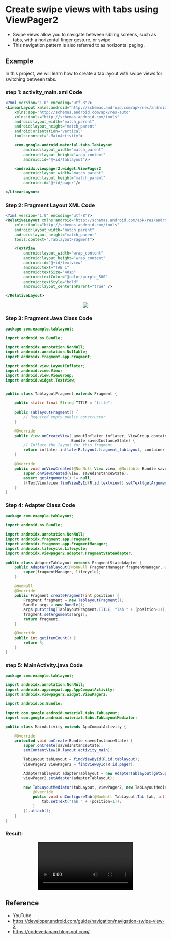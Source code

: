 # Create swipe views with tabs using ViewPager2

- Swipe views allow you to navigate between sibling screens, such as tabs, with a horizontal finger gesture, or swipe. 
- This navigation pattern is also referred to as horizontal paging.

## Example

In this project, we will learn how to create a tab layout with swipe views for switching between tabs.

### step 1: activity_main.xml Code

```xml
<?xml version="1.0" encoding="utf-8"?>
<LinearLayout xmlns:android="http://schemas.android.com/apk/res/android"
    xmlns:app="http://schemas.android.com/apk/res-auto"
    xmlns:tools="http://schemas.android.com/tools"
    android:layout_width="match_parent"
    android:layout_height="match_parent"
    android:orientation="vertical"
    tools:context=".MainActivity">

    <com.google.android.material.tabs.TabLayout
        android:layout_width="match_parent"
        android:layout_height="wrap_content"
        android:id="@+id/tablayout"/>

    <androidx.viewpager2.widget.ViewPager2
        android:layout_width="match_parent"
        android:layout_height="match_parent"
        android:id="@+id/pager"/>

</LinearLayout>

```

### Step 2: Fragment Layout XML Code

```xml
<?xml version="1.0" encoding="utf-8"?>
<RelativeLayout xmlns:android="http://schemas.android.com/apk/res/android"
    xmlns:tools="http://schemas.android.com/tools"
    android:layout_width="match_parent"
    android:layout_height="match_parent"
    tools:context=".TablayoutFragment">

    <TextView
        android:layout_width="wrap_content"
        android:layout_height="wrap_content"
        android:id="@+id/textview"
        android:text="TAB 1"
        android:textSize="48sp"
        android:textColor="@color/purple_500"
        android:textStyle="bold"
        android:layout_centerInParent="true" />

</RelativeLayout>

```

<p align="center" width="50%"><img src="https://user-images.githubusercontent.com/80222700/143828584-1a81d947-2357-40c6-b1b0-bc8a09fbc1d3.png"></p>


### Step 3: Fragment Java Class Code

```java
package com.example.tablayout;

import android.os.Bundle;

import androidx.annotation.NonNull;
import androidx.annotation.Nullable;
import androidx.fragment.app.Fragment;

import android.view.LayoutInflater;
import android.view.View;
import android.view.ViewGroup;
import android.widget.TextView;


public class TablayoutFragment extends Fragment {

    public static final String TITLE = "title";

    public TablayoutFragment() {
        // Required empty public constructor
    }

    @Override
    public View onCreateView(LayoutInflater inflater, ViewGroup container,
                             Bundle savedInstanceState) {
        // Inflate the layout for this fragment
        return inflater.inflate(R.layout.fragment_tablayout, container, false);
    }

    @Override
    public void onViewCreated(@NonNull View view, @Nullable Bundle savedInstanceState) {
        super.onViewCreated(view, savedInstanceState);
        assert getArguments() != null;
        ((TextView)view.findViewById(R.id.textview)).setText(getArguments().getString(TITLE));
    }
}

```

### Step 4: Adapter Class Code

```java
package com.example.tablayout;

import android.os.Bundle;

import androidx.annotation.NonNull;
import androidx.fragment.app.Fragment;
import androidx.fragment.app.FragmentManager;
import androidx.lifecycle.Lifecycle;
import androidx.viewpager2.adapter.FragmentStateAdapter;

public class AdapterTablayout extends FragmentStateAdapter {
    public AdapterTablayout(@NonNull FragmentManager fragmentManager, @NonNull Lifecycle lifecycle) {
        super(fragmentManager, lifecycle);
    }

    @NonNull
    @Override
    public Fragment createFragment(int position) {
        Fragment fragment = new TablayoutFragment();
        Bundle args = new Bundle();
        args.putString(TablayoutFragment.TITLE, "Tab " + (position+1));
        fragment.setArguments(args);
        return fragment;
    }

    @Override
    public int getItemCount() {
        return 3;
    }
}

```

### step 5: MainActivity.java Code

```java
package com.example.tablayout;

import androidx.annotation.NonNull;
import androidx.appcompat.app.AppCompatActivity;
import androidx.viewpager2.widget.ViewPager2;

import android.os.Bundle;

import com.google.android.material.tabs.TabLayout;
import com.google.android.material.tabs.TabLayoutMediator;

public class MainActivity extends AppCompatActivity {

    @Override
    protected void onCreate(Bundle savedInstanceState) {
        super.onCreate(savedInstanceState);
        setContentView(R.layout.activity_main);

        TabLayout tabLayout = findViewById(R.id.tablayout);
        ViewPager2 viewPager2 = findViewById(R.id.pager);

        AdapterTablayout adapterTablayout = new AdapterTablayout(getSupportFragmentManager(), getLifecycle());
        viewPager2.setAdapter(adapterTablayout);

        new TabLayoutMediator(tabLayout, viewPager2, new TabLayoutMediator.TabConfigurationStrategy() {
            @Override
            public void onConfigureTab(@NonNull TabLayout.Tab tab, int position) {
                tab.setText("Tab " + (position+1));
            }
        }).attach();
    }
}

```

### Result: 

<p align="center" width="50%"><video src="https://user-images.githubusercontent.com/80222700/143829744-0f543935-41ae-484e-a45a-4759d7e12991.mp4"></p>
  

## Reference
  
- YouTube
- https://developer.android.com/guide/navigation/navigation-swipe-view-2
- https://codevedanam.blogspot.com/
  
  
